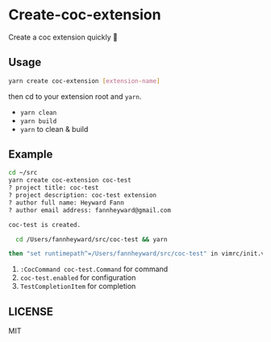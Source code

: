 # Create-coc-extension

Create a coc extension quickly 🚀

## Usage

```sh
yarn create coc-extension [extension-name]
```

then cd to your extension root and `yarn`.

- `yarn clean`
- `yarn build`
- `yarn` to clean & build

## Example

```sh
cd ~/src
yarn create coc-extension coc-test
? project title: coc-test
? project description: coc-test extension
? author full name: Heyward Fann
? author email address: fannheyward@gmail.com

coc-test is created.

  cd /Users/fannheyward/src/coc-test && yarn

then "set runtimepath^=/Users/fannheyward/src/coc-test" in vimrc/init.vim, and you will see "[coc.nvim] coc-test is works!" in vim messages.
```

1. `:CocCommand coc-test.Command` for command
2. `coc-test.enabled` for configuration
3. `TestCompletionItem` for completion

## LICENSE

MIT
